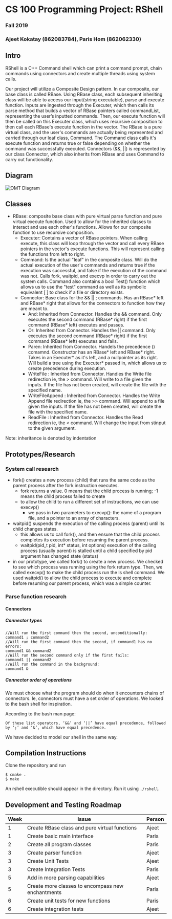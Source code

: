 # CS 100 Programming Project: RShell
### Fall 2019 
### Ajeet Kokatay (862083784), Paris Hom (862062330)


## Intro 
RShell is a C++ Command shell which can print a command prompt, chain commands using connectors and create multiple threads using system calls.

Our project will utilize a Composite Design pattern. In our composite, our base class is called RBase. Using RBase class, each subsequent inheriting class will be able to access our input(string executable), parse and execute function. Inputs are ingested through the Executer, which then calls its parse method that builds a vector of RBase pointers called commandList, representing the user’s inputted commands. Then, our execute function will then be called on this Executer class, which uses recursive composition to then call each RBase's execute function in the vector. The RBase is a pure virtual class, and the user's commands are actually being represented and carried through our leaf class, Command. The Command class calls it's execute function and returns true or false depending on whether the command was successfully executed. Connectors (&&, ||) is represented by our class Connector, which also inherits from RBase and uses Command to carry out functionality.

## Diagram
![OMT Diagram](https://github.com/cs100/assignment-pajeet/blob/master/images/OMT%20diagram.png?raw=true)
## Classes

- RBase: composite base class with pure virtual parse function and pure virtual execute function. Used to allow for the inherited classes to interact and use each other's functions. Allows for our composite function to use recursive composition.
  - Executer: Contains a vector of RBase pointers. When calling execute, this class will loop through the vector and call every RBase pointers in the vector's execute functions. This will represent calling the functions from left to right.
  - Command: Is the actual "leaf" in the composite class. Will do the actual execution of the user's commands and returns true if the execution was successful, and false if the execution of the command was not. Calls fork, waitpid, and execvp in order to carry out the system calls. Command also contains a bool Test() function which allows us to use the "test" command as well as its symbolic equivalent [ ] to check if a file or directory exists. 
  - Connector: Base class for the && || ; commands. Has an RBase* left and RBase* right that allows for the connectors to function how they are meant to.
    - And: Inherited from Connector. Handles the && command. Only executes the second command (RBase* right) if the first command (RBase* left) executes and passes.
    - Or: Inherited from Connector. Handles the || command. Only executes the second command (RBase* right) if the first command (RBase* left) executes and fails. 
    - Paren: Inherited from Connector. Handels the precedence () comamnd. Constructor has an RBase* left and RBase* right. Takes in an Executer* as it's left, and a nullpointer as its right. Will build a tree using the Executer* passed in, which allows us to create precedence during execution.
    - WriteFile : Inherited from Connector. Handles the Write file redirection ie, the > command. Will write to a file given the inputs. If the file has not been created, will create the file with the specified name.
    - WriteFileAppend : Inherited from Connector. Handles the Write Append file redirection ie, the >> command. Will append to a file given the inputs. If the file has not been created, will create the file with the specified name.
    - ReadFile : Inherited from Connector. Handles the Read redirection ie, the < command. Will change the input from stinput to the given argument.


Note: inheritance is denoted by indentation


## Prototypes/Research
### System call research
- fork() creates a new process (child) that runs the same code as the parent process after the fork instruction executes.
  - fork returns a value. 0 means that the child process is running; -1 means the child process failed to create
  - to allow the child to run a different set of instructions, we can use execvp()
    - we pass in two parameters to execvp(): the name of a program file, and a pointer to an array of characters.
- waitpid() suspends the execution of the calling process (parent) until its child changes states.
  - this allows us to call fork(), and then ensure that the child process completes its execution before resuming the parent process.
  - waitpid(pid_t pid, int* status, int options) execution of the calling process (usually parent) is stalled until a child specified by pid argument has changed state (status)
- in our prototype, we called fork() to create a new process. We checked to see which process was running using the fork return type. Then, we called execvp() to make the child process run the ls shell command. We used waitpid() to allow the child process to execute and complete before resuming our parent process, which was a simple counter.
### Parse function research

#### Connectors
##### Connector types
```
//Will run the first command then the second, unconditionally:
command1 ; command2  
//Will run the first command then the second, if command1 has no errors:
command1 && command2  
//Will run the second command only if the first fails:
command1 || command2  
//Will run the command in the background:
command1 & 
```

##### Connector order of operations
We must choose what the program should do when it encounters chains of connectors. Ie, connectors must have a set order of operations. We looked to the bash shell for inspiration.

According to the bash man page:
```
Of these list operators, ‘&&’ and ‘||’ have equal precedence, followed by ‘;’ and ‘&’, which have equal precedence.
```

We have decided to model our shell in the same way.


## Compilation Instructions
Clone the repository and run 
```
$ cmake .
$ make
```
An rshell executible should appear in the directory.
Run it using ``` ./rshell ```.

## Development and Testing Roadmap

| Week | Issue                                            | Person |
|------|--------------------------------------------------|--------|
| 1    | Create RBase class and pure virtual functions    | Ajeet  |
| 1    | Create basic main interface                      | Paris  |
| 2    | Create all program classes                       | Paris  |
| 3    | Create parser function                           | Ajeet  |
| 3    | Create Unit Tests                                | Ajeet  |
| 3    | Create Integration Tests                         | Paris  |
| 5    | Add in more parsing capabilities                 | Ajeet  |
| 5    | Create more classes to encompass new enchantments| Paris  |
| 6    | Create unit tests for new functions              | Paris  |
| 6    | Create integration tests                         | Ajeet  |
